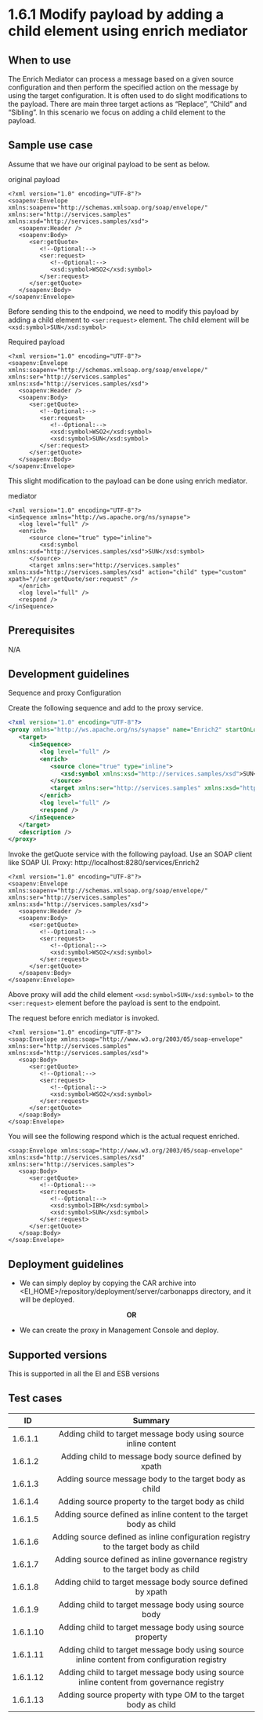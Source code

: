# 1.6.1 Modify payload by adding a child element using enrich mediator

## When to use
The Enrich Mediator can process a message based on a given source configuration and then perform the specified action on the message by using the target configuration. It is often used to do slight modifications to the payload. There are main three target actions as “Replace”, “Child” and “Sibling”. In this scenario we focus on adding a child element to the payload. 


## Sample use case
Assume that we have our original payload to be sent as below. 

original payload
```
<?xml version="1.0" encoding="UTF-8"?>
<soapenv:Envelope xmlns:soapenv="http://schemas.xmlsoap.org/soap/envelope/" xmlns:ser="http://services.samples" xmlns:xsd="http://services.samples/xsd">
   <soapenv:Header />
   <soapenv:Body>
      <ser:getQuote>
         <!--Optional:-->
         <ser:request>
            <!--Optional:-->
            <xsd:symbol>WSO2</xsd:symbol>
         </ser:request>
      </ser:getQuote>
   </soapenv:Body>
</soapenv:Envelope>
```

Before sending this to the endpoind, we need to modify this payload by adding a child element to ```<ser:request>``` element. The child element will be ```<xsd:symbol>SUN</xsd:symbol>```

Required payload
```
<?xml version="1.0" encoding="UTF-8"?>
<soapenv:Envelope xmlns:soapenv="http://schemas.xmlsoap.org/soap/envelope/" xmlns:ser="http://services.samples" xmlns:xsd="http://services.samples/xsd">
   <soapenv:Header />
   <soapenv:Body>
      <ser:getQuote>
         <!--Optional:-->
         <ser:request>
            <!--Optional:-->
            <xsd:symbol>WSO2</xsd:symbol>
            <xsd:symbol>SUN</xsd:symbol>
         </ser:request>
      </ser:getQuote>
   </soapenv:Body>
</soapenv:Envelope>
```

This slight modification to the payload can be done using enrich mediator. 

mediator
```
<?xml version="1.0" encoding="UTF-8"?>
<inSequence xmlns="http://ws.apache.org/ns/synapse">
   <log level="full" />
   <enrich>
      <source clone="true" type="inline">
         <xsd:symbol xmlns:xsd="http://services.samples/xsd">SUN</xsd:symbol>
      </source>
      <target xmlns:ser="http://services.samples" xmlns:xsd="http://services.samples/xsd" action="child" type="custom" xpath="//ser:getQuote/ser:request" />
   </enrich>
   <log level="full" />
   <respond />
</inSequence>
```

## Prerequisites
N/A

## Development guidelines

Sequence and proxy Configuration

Create the following sequence and add to the proxy service. 

```xml
<?xml version="1.0" encoding="UTF-8"?>
<proxy xmlns="http://ws.apache.org/ns/synapse" name="Enrich2" startOnLoad="true" statistics="disable" trace="disable" transports="http,https">
   <target>
      <inSequence>
         <log level="full" />
         <enrich>
            <source clone="true" type="inline">
               <xsd:symbol xmlns:xsd="http://services.samples/xsd">SUN</xsd:symbol>
            </source>
            <target xmlns:ser="http://services.samples" xmlns:xsd="http://services.samples/xsd" action="child" xpath="//ser:getQuote/ser:request" />
         </enrich>
         <log level="full" />
         <respond />
      </inSequence>
   </target>
   <description />
</proxy>    
```

Invoke the getQuote service with the following payload. Use an SOAP client like SOAP UI. 
Proxy: http://localhost:8280/services/Enrich2

```
<?xml version="1.0" encoding="UTF-8"?>
<soapenv:Envelope xmlns:soapenv="http://schemas.xmlsoap.org/soap/envelope/" xmlns:ser="http://services.samples" xmlns:xsd="http://services.samples/xsd">
   <soapenv:Header />
   <soapenv:Body>
      <ser:getQuote>
         <!--Optional:-->
         <ser:request>
            <!--Optional:-->
            <xsd:symbol>WSO2</xsd:symbol>
         </ser:request>
      </ser:getQuote>
   </soapenv:Body>
</soapenv:Envelope>
```

Above proxy will add the child element ```<xsd:symbol>SUN</xsd:symbol>``` to the ```<ser:request>``` element before the payload is sent to the endpoint. 

The request before enrich mediator is invoked. 

```
<?xml version="1.0" encoding="UTF-8"?>
<soap:Envelope xmlns:soap="http://www.w3.org/2003/05/soap-envelope" xmlns:ser="http://services.samples" xmlns:xsd="http://services.samples/xsd">
   <soap:Body>
      <ser:getQuote>
         <!--Optional:-->
         <ser:request>
            <!--Optional:-->
            <xsd:symbol>WSO2</xsd:symbol>
         </ser:request>
      </ser:getQuote>
   </soap:Body>
</soap:Envelope>
```

You will see the following respond which is the actual request enriched. 
```
<soap:Envelope xmlns:soap="http://www.w3.org/2003/05/soap-envelope" xmlns:xsd="http://services.samples/xsd" xmlns:ser="http://services.samples">
   <soap:Body>
      <ser:getQuote>
         <!--Optional:-->
         <ser:request>
            <!--Optional:-->
            <xsd:symbol>IBM</xsd:symbol>
            <xsd:symbol>SUN</xsd:symbol>
         </ser:request>
      </ser:getQuote>
   </soap:Body>
</soap:Envelope>
```

## Deployment guidelines

* We can simply deploy by copying the CAR archive into <EI_HOME>/repository/deployment/server/carbonapps directory, and it will be deployed.

<p align="center"><b> OR </b></p>

* We can create the proxy in Management Console and deploy.


## Supported versions
This is supported in all the EI and ESB versions

## Test cases

| ID        | Summary                                                                                                    |
| ----------|:---------------------------------------------------------------------------------------------------------: |
| 1.6.1.1   | Adding child to target message body using source inline content                                            |
| 1.6.1.2   | Adding child to message body source defined by xpath                                              		    |
| 1.6.1.3   | Adding source message body to the target body as child                                                     |
| 1.6.1.4   | Adding source property to the target body as child                                                		    |
| 1.6.1.5   | Adding source defined as inline content to the target body as child                                        |
| 1.6.1.6   | Adding source defined as inline configuration registry to the target body as child                         |
| 1.6.1.7   | Adding source defined as inline governance registry to the target body as child   						       |
| 1.6.1.8   | Adding child to target message body source defined by xpath      											          |
| 1.6.1.9   | Adding child to target message body using source body                                        				    |   
| 1.6.1.10  | Adding child to target message body using source property                                       			    |
| 1.6.1.11  | Adding child to target message body using source inline content from configuration registry                |
| 1.6.1.12  | Adding child to target message body using source inline content from governance registry                   |
| 1.6.1.13  | Adding source property with type OM to the target body as child                        				 	       |
                                                           


